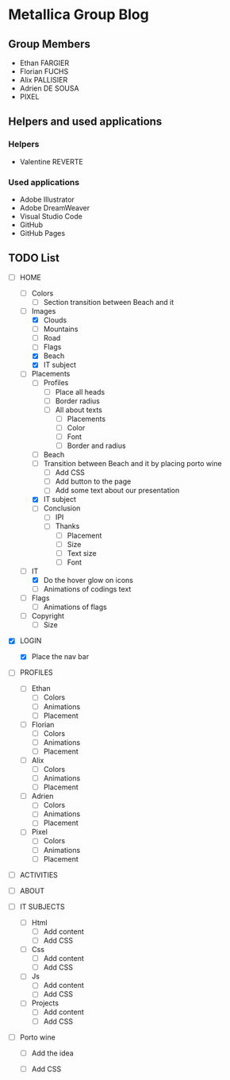 # Metallica Group Blog

## Group Members

 - Ethan FARGIER
 - Florian FUCHS
 - Alix PALLISIER
 - Adrien DE SOUSA
 - PIXEL

 ## Helpers and used applications

 ### Helpers

 - Valentine REVERTE

 ### Used applications

 - Adobe Illustrator
 - Adobe DreamWeaver
 - Visual Studio Code
 - GitHub
 - GitHub Pages

## TODO List

 - [ ] HOME
    - [ ] Colors
        - [ ] Section transition between Beach and it
    - [ ] Images
        - [x] Clouds
        - [ ] Mountains
        - [ ] Road
        - [ ] Flags
        - [x] Beach
        - [x] IT subject
    - [ ] Placements
        - [ ] Profiles
            - [ ] Place all heads
            - [ ] Border radius
            - [ ] All about texts
                - [ ] Placements
                - [ ] Color
                - [ ] Font
                - [ ] Border and radius
        - [ ] Beach
        - [ ] Transition between Beach and it by placing porto wine
            - [ ] Add CSS
            - [ ] Add button to the page
            - [ ] Add some text about our presentation
        - [x] IT subject
        - [ ] Conclusion
            - [ ] IPI
            - [ ] Thanks
                - [ ] Placement
                - [ ] Size
                - [ ] Text size
                - [ ] Font
    - [ ] IT
        - [x] Do the hover glow on icons
        - [ ] Animations of codings text
    - [ ] Flags
        - [ ] Animations of flags
    - [ ] Copyright
        - [ ] Size

 - [X] LOGIN
    - [X] Place the nav bar

 - [ ] PROFILES
    - [ ] Ethan
        - [ ] Colors
        - [ ] Animations
        - [ ] Placement
    - [ ] Florian
        - [ ] Colors
        - [ ] Animations
        - [ ] Placement
    - [ ] Alix
        - [ ] Colors
        - [ ] Animations
        - [ ] Placement
    - [ ] Adrien
        - [ ] Colors
        - [ ] Animations
        - [ ] Placement
    - [ ] Pixel
        - [ ] Colors
        - [ ] Animations
        - [ ] Placement

 - [ ] ACTIVITIES

 - [ ] ABOUT

 - [ ] IT SUBJECTS
	- [ ] Html
        - [ ] Add content
        - [ ] Add CSS
	- [ ] Css
        - [ ] Add content
        - [ ] Add CSS
	- [ ] Js
        - [ ] Add content
        - [ ] Add CSS
	- [ ] Projects
        - [ ] Add content
        - [ ] Add CSS

 - [ ] Porto wine
    - [ ] Add the idea
    - [ ] Add CSS

